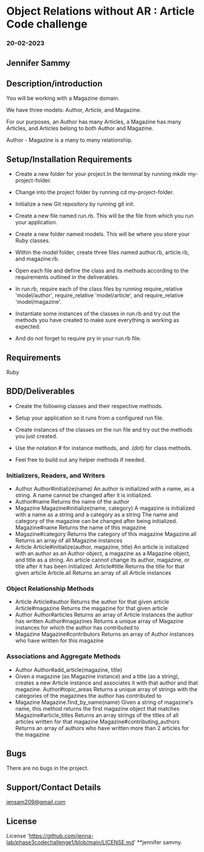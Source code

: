# Object Relations without AR : Article Code challenge
### 20-02-2023
## Jennifer Sammy

## Description/introduction
 You will be working with a Magazine domain.

We have three models: Author, Article, and Magazine.

For our purposes, an Author has many Articles, a Magazine has many Articles, and Articles belong to both Author and Magazine.

Author - Magazine is a many to many relationship.

## Setup/Installation Requirements
   - Create a new folder for your project.In the terminal by running mkdir my-project-folder.

   - Change into the project folder by running cd my-project-folder.

   - Initialize a new Git repository by running git init.

   - Create a new file named run.rb. This will be the file from which you run your application.

   - Create a new folder named models. This will be where you store your Ruby classes.

   - Within the model folder, create three files named author.rb, article.rb, and magazine.rb. 

   - Open each file and define the class and its methods according to the requirements outlined in the deliverables.

   - In run.rb, require each of the class files by running require_relative 'model/author', require_relative 'model/article', and require_relative 'model/magazine'.

   - Instantiate some instances of the classes in run.rb and try out the methods you have created to make sure everything is working as expected.
   - And do not forget to require pry in your run.rb file.


## Requirements
Ruby

## BDD/Deliverables
- Create the following classes and their respective methods.

- Setup your application so it runs from a configured run file. 

- Create instances of the classes on the run file and try out the methods you just created.

- Use the notation # for instance methods, and .(dot) for class methods.

- Feel free to build out any helper methods if needed.

 

### Initializers, Readers, and Writers
- Author
Author#initialize(name)
An author is initialized with a name, as a string.
A name cannot be changed after it is initialized.
- Author#name
Returns the name of the author
- Magazine
Magazine#initialize(name, category)
A magazine is initialized with a name as a string and a category as a string
The name and category of the magazine can be changed after being initialized.
 Magazine#name
Returns the name of this magazine
- Magazine#category
Returns the category of this magazine
Magazine.all
Returns an array of all Magazine instances
- Article
Article#initialize(author, magazine, title)
An article is initialized with an author as an Author object, a magazine as a Magazine object, and title as a string.
An article cannot change its author, magazine, or title after it has been initialized.
Article#title
Returns the title for that given article
Article.all
Returns an array of all Article instances
 

### Object Relationship Methods
- Article
Article#author
Returns the author for that given article
Article#magazine
Returns the magazine for that given article
- Author
Author#articles
Returns an array of Article instances the author has written
Author#magazines
Returns a unique array of Magazine instances for which the author has contributed to
- Magazine
Magazine#contributors
Returns an array of Author instances who have written for this magazine
 

### Associations and Aggregate Methods
- Author
Author#add_article(magazine, title)
- Given a magazine (as Magazine instance) and a title (as a string), creates a new Article instance and associates it with that author and that magazine.
Author#topic_areas
Returns a unique array of strings with the categories of the magazines the author has contributed to
- Magazine
Magazine.find_by_name(name)
Given a string of magazine's name, this method returns the first magazine object that matches
Magazine#article_titles
Returns an array strings of the titles of all articles written for that magazine
Magazine#contributing_authors
Returns an array of authors who have written more than 2 articles for the magazine

## Bugs
There are no bugs in the project.

## Support/Contact Details
jensam209@gmail.com

## License
License 'https://github.com/jenna-lab/phase3codechallenge1/blob/main/LICENSE.md' **jennifer sammy.
